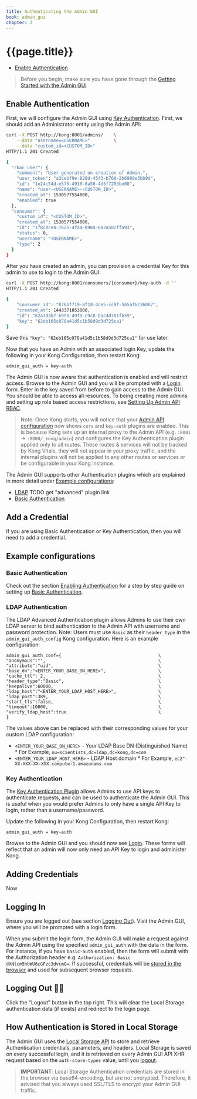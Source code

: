 ```yaml
---
title: Authenticating the Admin GUI
book: admin_gui
chapter: 3
---
```


# {{page.title}}

- [Enable Authentication](#enable-authentication)

> Before you begin, make sure you have gone through the [Getting Started with the Admin GUI](https://getkong.org/docs/enterprise/{{page.kong_version}}/admin-gui/configuration/getting-started)

## Enable Authentication

First, we will configure the Admin GUI using [Key Authentication](https://getkong.org/plugins/key-authentication). First, we should add an Administrator entity using the Admin API:

```bash
curl -X POST http://kong:8001/admins/    \
    --data "username=<USERNAME>"         \
    --data "custom_id=<CUSTOM_ID>"
HTTP/1.1 201 Created

{
  "rbac_user": {
    "comment": "User generated on creation of Admin.",
    "user_token": "a3cebf9e-820d-4543-b760-2b6986e3bb9d",
    "id": "1e24c54d-e575-4910-8a58-4d5f7203be08",
    "name": "user-<USERNAME>-<CUSTOM_ID>",
    "created_at": 1530577554000,
    "enabled": true
  },
  "consumer": {
    "custom_id": "<CUSTOM_ID>",
    "created_at": 1530577554000,
    "id": "1f8c8ce4-7625-4fa4-8904-6a2a507ffa93",
    "status": 0,
    "username": "<USERNAME>",
    "type": 2
  }
}
```

After you have created an admin, you can provision a credential Key for this admin to use to login to the Admin GUI:

```bash
curl -X POST http://kong:8001/consumers/{consumer}/key-auth -d ''
HTTP/1.1 201 Created

{
    "consumer_id": "876bf719-8f18-4ce5-cc9f-5b5af6c36007",
    "created_at": 1443371053000,
    "id": "62a7d3b7-b995-49f9-c9c8-bac4d781fb59",
    "key": "62eb165c070a41d5c1b58d9d3d725ca1"
}
```

Save this `"key": "62eb165c070a41d5c1b58d9d3d725ca1"` for use later. 

Now that you have an Admin with an associated login Key, update the following in your Kong Configuration, then restart Kong:

```
admin_gui_auth = key-auth
```

The Admin GUI is now aware that authentication is enabled and will restrict access. Browse to the Admin GUI and you will be prompted with a [Login](#logging-in) form. Enter in the key saved from before to gain access to the Admin GUI. You should be able to access all resources. To being creating more admins and setting up role based access restrictions, see [Setting Up Admin API RBAC](/enterprise/{{{page.kong_version}}/setting-up-admin-api-rbac).

> Note: Once Kong starts, you will notice that your [Admin API configuration](https://127.0.0.1:8001/) now shows `cors` and `key-auth` plugins are enabled. This is because Kong sets up an internal proxy to the Admin API (e.g. `:8001` -> `:8000/_kong/admin`) and configures the Key Authentication plugin applied only to all routes. These routes &amp; services will not be tracked by Kong Vitals, they will not appear in your proxy traffic, and the internal plugins will not be applied to any other routes or services or be configurable in your Kong instance.

The Admin GUI supports other Authentication plugins which are explained in more detail under [Example configurations](#example-configs):

* [LDAP](https://docs.konghq.com/plugins/ldap-authentication/) TODO get "advanced" plugin link
* [Basic Authentication](https://getkong.org/plugins/basic-authentication)

## Add a Credential

If you are using Basic Authentication or Key Authentication, then you will need to add a credential.

## Example configurations

### Basic Authentication

Check out the section [Enabling Authentication](#enable-authentication) for a step by step guide on setting up [Basic Authentication](https://getkong.org/plugins/basic-authentication).

### LDAP Authentication

The LDAP Advanced Authentication plugin allows Admins to use their own LDAP server to bind authentication to the Admin API with username and password protection. Note: Users must use `Basic` as their `header_type` in the `admin_gui_auth_config` Kong configuration. Here is an example configuration:

```
admin_gui_auth_conf={                                     \
"anonymous":"",                                           \
"attribute":"uid",                                        \ 
"base_dn":"<ENTER_YOUR_BASE_DN_HERE>",                    \
"cache_ttl": 2,                                           \
"header_type":"Basic",                                    \
"keepalive":60000,                                        \
"ldap_host":"<ENTER_YOUR_LDAP_HOST_HERE>",                \
"ldap_port":389,                                          \
"start_tls":false,                                        \
"timeout":10000,                                          \
"verify_ldap_host":true                                   \
}
```

The values above can be replaced with their corresponding values for your custom LDAP configuration:

  - `<ENTER_YOUR_BASE_DN_HERE>` - Your LDAP Base DN (Distinguished Name)
        * For Example, `ou=scientists,dc=ldap,dc=kong,dc=com`
  - `<ENTER_YOUR_LDAP_HOST_HERE>` - LDAP Host domain
        * For Example, `ec2"-XX-XXX-XX-XXX.compute-1.amazonaws.com`

### Key Authentication

The [Key Authentication Plugin](https://getkong.org/plugins/key-authentication) allows Admins to use API keys to authenticate requests, and can be used to authenticate the Admin GUI. This is useful when you would prefer Admins to only have a single API Key to login, rather than a username/password.

Update the following in your Kong Configuration, then restart Kong:

```
admin_gui_auth = key-auth
```

Browse to the Admin GUI and you should now see [Login](#logging-in). These forms will reflect that an admin will now only need an API Key to login and administer Kong.

## Adding Credentials

Now 

## Logging In

Ensure you are logged out (see section [Logging Out](#logging-out)). Visit the Admin GUI, where you will be prompted with a login form.

When you submit the login form, the Admin GUI will make a request against the Admin API using the specified `admin_gui_auth` with the data in the form. For instance, if you have `basic-auth` enabled, then the form will submit with the Authorization header e.g. `Authorization: Basic dXNlcm5hbWU6cGFzc3dvcmQ=`. If successful, credentials will be [stored in the browser](#how-authentication-is-stored-in-local-storage) and used for subsequent browser requests.

## Logging Out 👋🏻

Click the "Logout" button in the top right. This will clear the Local Storage authentication data (if exists) and redirect to the login page.

## How Authentication is Stored in Local Storage

The Admin GUI uses the [Local Storage API](https://developer.mozilla.org/en-US/docs/Web/API/Window/localStorage) to store and retrieve Authentication credentials, parameters, and headers. Local Storage is saved on every successful login, and it is retrieved on every Admin GUI API XHR request based on the `auth-store-types` value, until you [logout](#logging-out).

> **IMPORTANT**: Local Storage Authentication credentials are stored in the browser via base64-encoding, but are not encrypted. Therefore, it advised that you always used SSL/TLS to encrypt your Admin GUI traffic.
